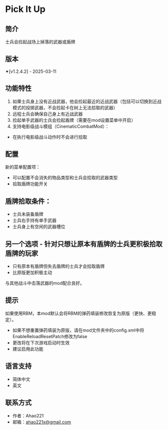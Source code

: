 # Pick It Up

## 简介
士兵会捡起战场上掉落的武器或盾牌

## 版本
✦[v1.2.4.2] - 2025-03-11

## 功能特性
1. 如果士兵身上没有近战武器，他会捡起最近的近战武器（包括可以切换到近战模式的投掷武器，不会捡起卡在树上无法拾取的武器）
2. 远程士兵会确保自己身上有近战武器
3. 捡起单手武器的士兵会捡起盾牌（需要在mod设置菜单中开启）
4. 支持电影级战斗模组（CinematicCombatMod）：
- 在执行电影级战斗动作时不会进行拾取

## 配置
新的菜单配置项：
- 可以配置不会消失的物品类型和士兵会拾取的武器类型
- 拾取盾牌功能开关

## 盾牌拾取条件：
- 士兵未装备盾牌
- 士兵右手持有单手武器
- 士兵身上有空闲的武器槽位

## 另一个选项 - 针对只想让原本有盾牌的士兵更积极拾取盾牌的玩家
- 只有原本有盾牌但失去盾牌的士兵才会拾取盾牌
- 比原版更加积极主动

与其他战斗中击落武器的mod配合良好。

## 提示
如果使用RBM，本mod默认会将RBM的弹药填装修改恢复为原版（更快、更稳定）。
- 如果不想重置弹药填装为原版，请在mod文件夹中的config.xml中将EnableReloadResetPatch修改为false
- 更改将在下次游戏启动时生效
- 建议启用此功能

## 语言支持
- 简体中文
- 英文

## 联系方式
- 作者：Ahao221
- 邮箱：ahao221x@gmail.com 